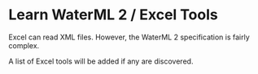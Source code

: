 # Learn WaterML 2 / Excel Tools #

Excel can read XML files.  However, the WaterML 2 specification is fairly complex.

A list of Excel tools will be added if any are discovered.
